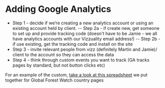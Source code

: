 # **Adding Google Analytics**

- Step 1 - decide if we’re creating a new analytics account or using an existing account held by client.
-- Step 2a - if create new, get someone to set up and provide tracking code (doesn't have to be Jamie - we all have analytics accounts with our Vizzuality email address!)
-- Step 2b - if use existing, get the tracking code and install on the site
- Step 3 - invite relevant people from vizz (definitely Martin and Jamie)/ client to the account so they can access the data
- Step 4 - think through custom events you want to track (GA tracks pages by standard, but not button clicks etc)

For an example of the custom, [take a look at this spreadsheet](https://docs.google.com/spreadsheets/d/1bpUlD7lAp5LpTzemAUkloLodiypQjTYWfDqiWerkVHE/edit#gid=0) we put together for Global Forest Watch country pages
